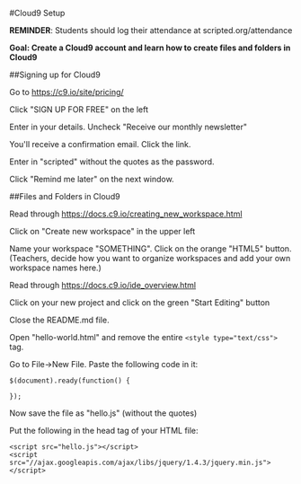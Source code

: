 #Cloud9 Setup 

**REMINDER**: Students should log their attendance at scripted.org/attendance

**Goal: Create a Cloud9 account and learn how to create files and folders in Cloud9**

##Signing up for Cloud9

Go to https://c9.io/site/pricing/

Click "SIGN UP FOR FREE" on the left

Enter in your details. Uncheck "Receive our monthly newsletter"

You'll receive a confirmation email. Click the link.

Enter in "scripted" without the quotes as the password.

Click "Remind me later" on the next window.
    
##Files and Folders in Cloud9

Read through https://docs.c9.io/creating_new_workspace.html

Click on "Create new workspace" in the upper left

Name your workspace "SOMETHING". Click on the orange "HTML5" button. (Teachers, decide how you want to organize workspaces and add your own workspace names here.)

Read through https://docs.c9.io/ide_overview.html

Click on your new project and click on the green "Start Editing" button

Close the README.md file.

Open "hello-world.html" and remove the entire `<style type="text/css">` tag.

Go to File->New File. Paste the following code in it:

    $(document).ready(function() {

    });

Now save the file as "hello.js" (without the quotes)

Put the following in the head tag of your HTML file:

    <script src="hello.js"></script>
    <script src="//ajax.googleapis.com/ajax/libs/jquery/1.4.3/jquery.min.js"></script>
